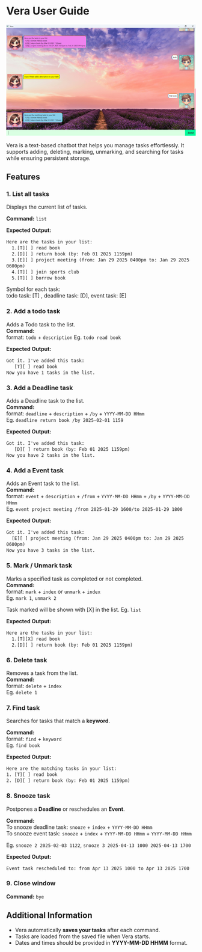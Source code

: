 # Vera User Guide
![User Interface](Ui.png)

Vera is a text-based chatbot that helps you manage tasks effortlessly. It supports adding, deleting, marking, unmarking, and searching for tasks while ensuring persistent storage.

## Features
### 1. List all tasks
Displays the current list of tasks.

**Command:**
`list`

**Expected Output:**
```
Here are the tasks in your list:
  1.[T][ ] read book
  2.[D][ ] return book (by: Feb 01 2025 1159pm)
  3.[E][ ] project meeting (from: Jan 29 2025 0400pm to: Jan 29 2025 0600pm)
  4.[T][ ] join sports club
  5.[T][ ] borrow book
```  
Symbol for each task:  
todo task: [T] , deadline task: [D], event task: [E]

### 2. Add a todo task
Adds a Todo task to the list.  
**Command:**   
format: `todo` + `description`
Eg. `todo read book`

**Expected Output:**
```
Got it. I've added this task:
   [T][ ] read book
Now you have 1 tasks in the list.
```

### 3. Add a Deadline task
Adds a Deadline task to the list.  
**Command:**  
format: `deadline` + `description` + `/by` + `YYYY-MM-DD HHmm`  
Eg. `deadline return book /by 2025-02-01 1159`  

**Expected Output:**
```
Got it. I've added this task:
   [D][ ] return book (by: Feb 01 2025 1159pm)
Now you have 2 tasks in the list.
```

### 4. Add a Event task
Adds an Event task to the list.  
**Command:**  
format: `event` + `description` + `/from` + `YYYY-MM-DD HHmm` + `/by` + `YYYY-MM-DD HHmm`  
Eg. `event project meeting /from 2025-01-29 1600/to 2025-01-29 1800`

**Expected Output:**
```
Got it. I've added this task:
  [E][ ] project meeting (from: Jan 29 2025 0400pm to: Jan 29 2025 0600pm)
Now you have 3 tasks in the list.
```

### 5. Mark / Unmark task
Marks a specified task as completed or not completed.  
**Command:**  
format: `mark` + `index` or `unmark` + `index`  
Eg. `mark 1`, `unmark 2`  

Task marked will be shown with [X] in the list.
Eg. `list`  

**Expected Output:**  
```
Here are the tasks in your list:
  1.[T][X] read book
  2.[D][ ] return book (by: Feb 01 2025 1159pm)  
```

### 6. Delete task
Removes a task from the list.  
**Command:**  
format: `delete` + `index`  
Eg. `delete 1`  

### 7. Find task
Searches for tasks that match a **keyword**.  

**Command:**  
format: `find` + `keyword`  
Eg. `find book`

**Expected Output:**  
```
Here are the matching tasks in your list:
1. [T][ ] read book
2. [D][ ] return book (by: Feb 01 2025 1159pm)  
```

### 8. Snooze task
Postpones a **Deadline** or reschedules an **Event**.  

**Command:**  
To snooze deadline task: `snooze` + `index` + `YYYY-MM-DD HHmm`  
To snooze event task: `snooze` + `index` + `YYYY-MM-DD HHmm` + `YYYY-MM-DD HHmm`  

Eg. `snooze 2 2025-02-03 1122`, `snooze 3 2025-04-13 1000 2025-04-13 1700`

**Expected Output:**   
```
Event task rescheduled to: from Apr 13 2025 1000 to Apr 13 2025 1700
```

### 9. Close window
**Command:**
`bye`

## Additional Information
- Vera automatically **saves your tasks** after each command.
- Tasks are loaded from the saved file when Vera starts.
- Dates and times should be provided in **YYYY-MM-DD HHMM** format.
